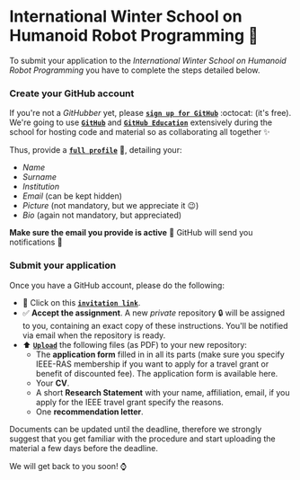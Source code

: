 # International Winter School on Humanoid Robot Programming :robot:

To submit your application to the _International Winter School on Humanoid Robot
Programming_ you have to complete the steps detailed below.

### Create your GitHub account
If you're not a _GitHubber_ yet, please [**`sign up for GitHub`**](https://github.com/join) :octocat: (it's free). We're going to use [**`GitHub`**](https://github.com) and [**`GitHub Education`**](https://education.github.com) extensively during the school for hosting code and material so as collaborating all together ✨  

Thus, provide a [**`full profile`**](https://github.com/settings/profile) 📝, detailing your:
  - _Name_
  - _Surname_
  - _Institution_
  - _Email_ (can be kept hidden)
  - _Picture_ (not mandatory, but we appreciate it 😉)
  - _Bio_ (again not mandatory, but appreciated)

**Make sure the email you provide is active** :email: GitHub will send you notifications 🔔

### Submit your application

Once you have a GitHub account, please do the following:

- 🔘 Click on this [**`invitation link`**](https://classroom.github.com/a/8L9SabAP).
- ✅ **Accept the assignment**. A new _private_ repository :lock: will be assigned to you, containing an exact copy of these instructions. You'll be notified via email when the repository is ready.
- :arrow_up: [**`Upload`**](https://help.github.com/articles/adding-a-file-to-a-repository) the following files (as PDF) to your new repository:
  - The **application form** filled in in all its parts (make sure you specify IEEE-RAS membership if you want to apply for a travel grant or benefit of discounted fee). The application form is available here. 
  - Your **CV**.
  - A short **Research Statement** with your name, affiliation, email, if you apply for the IEEE travel grant specify the reasons.
  - One **recommendation letter**.

Documents can be updated until the deadline, therefore we strongly suggest that you get familiar with the procedure and start uploading the material a few days before the deadline.

We will get back to you soon! :watch:
